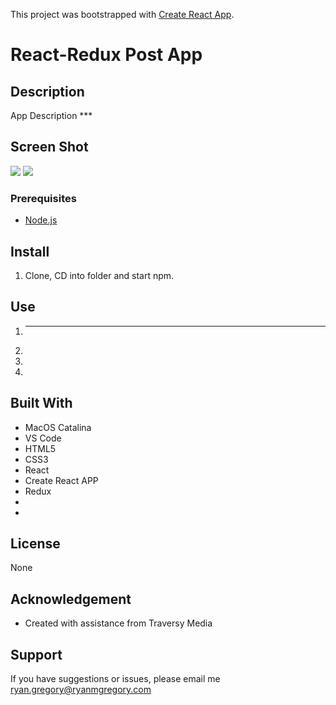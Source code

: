 This project was bootstrapped with [Create React App](https://github.com/facebook/create-react-app).

# React-Redux Post App

## Description

App Description \*\*\*

## Screen Shot

<img src="./public/images/React_Todo_ss_1.png">
<img src="./public/images/React_Todo_ss_2.png">

### Prerequisites

- [Node.js](https://nodejs.org/en/)

## Install

1. Clone, CD into folder and start npm.

## Use

1. ***
2.
3.
4.

## Built With

- MacOS Catalina
- VS Code
- HTML5
- CSS3
- React
- Create React APP
- Redux
-
- 

## License

None

## Acknowledgement

- Created with assistance from Traversy Media

## Support

If you have suggestions or issues, please email me ryan.gregory@ryanmgregory.com
